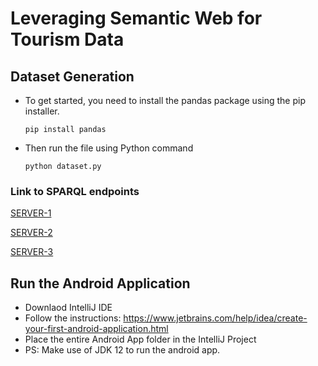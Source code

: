 # Leveraging Semantic Web for Tourism Data

## Dataset Generation

  * To get started, you need to install the pandas package using the pip installer. 
    ```
    pip install pandas
    ```
  * Then run the file using Python command
    ```
    python dataset.py
    ```

### Link to SPARQL endpoints


[SERVER-1](http://ec2-52-86-45-247.compute-1.amazonaws.com:3030 "Named link title")

[SERVER-2](http://ec2-54-224-109-188.compute-1.amazonaws.com:3030 "Named link title")

[SERVER-3](http://ec2-34-207-128-85.compute-1.amazonaws.com:3030 "Named link title")

## Run the Android Application
* Downlaod IntelliJ IDE
* Follow the instructions: https://www.jetbrains.com/help/idea/create-your-first-android-application.html
* Place the entire Android App folder in the IntelliJ Project
* PS: Make use of JDK 12 to run the android app.

